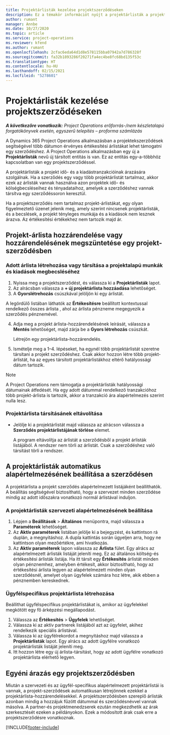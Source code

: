```yaml
---
title: Projektárlisták kezelése projektszerződéseken
description: Ez a témakör információt nyújt a projektárlisták a projektszerződéseken való kezeléséről.
author: rumant
manager: Annbe
ms.date: 10/27/2020
ms.topic: article
ms.service: project-operations
ms.reviewer: kfend
ms.author: rumant
ms.openlocfilehash: 2cfac6eda64d1d8e578115bba07942a7d786328f
ms.sourcegitcommit: fa32b1893286f20271fa4ec4be8fc68bd135f53c
ms.translationtype: HT
ms.contentlocale: hu-HU
ms.lasthandoff: 02/15/2021
ms.locfileid: "5278601"
---
```

# <a name="manage-project-price-lists-on-project-contracts"></a>Projektárlisták kezelése projektszerződéseken

_**A következőre vonatkozik:** Project Operations erőforrás-/nem készletalapú forgatókönyvek esetén, egyszerű telepítés – proforma számlázás_

A Dynamics 365 Project Operations alkalmazásban a projektekszerződések segítségével több dátumon érvényes értékesítési árlistákat lehet támogatni egy szerződéshez. A Project Operations alkalmazásban egy új a **Projektárlisták** nevű új társított entitás is van. Ez az entitás egy-a-többhöz kapcsolatban van egy projektszerződéssel.

A projektárlisták a projekt idő- és a kiadástranzakcióinak árazására szolgálnak. Ha a szerződés egy vagy több projektárlistát tartalmaz, akkor ezek az árlisták vannak használva azon projektek idő- és kölségbecsléseihez és tényadataihoz, amelyek a szerződéshez vannak társítva egy szerződéssoron keresztül.

Ha a projektszerződés nem tartalmaz projekt-árlistákat, egy olyan figyelmeztető üzenet jelenik meg, amely szerint nincsenek projektárlisták, és a becslések, a projekt tényleges munkája és a kiadások nem lesznek árazva. Az értékesítési értékekhez nem tartozik majd ár.

## <a name="associate-or-unassociate-a-project-price-list-on-a-project-contract"></a>Projekt-árlista hozzárendelése vagy hozzárendelésének megszüntetése egy projekt-szerződésben

### <a name="create-or-associate-a-specific-price-list-for-estimating-project-based-work-and-expenses"></a>Adott árlista létrehozása vagy társítása a projektalapú munkák és kiadások megbecsléséhez

1. Nyissa meg a projektszerződést, és válassza ki a **Projektárlisták** lapot.
2. Az alrácsban válassza a **+ új projektárlista hozzáadása** lehetőséget.
3. A **Gyorslétrehozás** csúszkával jelöljön ki egy árlistát. 

  A legördülő listában láthatók az **Értékesítésre** beállított kontextussal rendelkező összes árlista , ahol az árlista pénzneme megegyezik a szerződés pénznemével.
  
4. Adja meg a projekt árlista-hozzárendelésének leírását, válassza a **Mentés** lehetőséget, majd zárja be a **Gyors létrehozás** csúszkát.

   Létrejön egy projektárlista-hozzárendelés.
   
5. Ismételje meg a 1–4. lépéseket, ha egynél több projektárlistát szeretne társítani a projekt szerződéshez. Csak akkor hozzon létre több projekt-árlistát, ha az egyes társított projektárlistákhoz eltérő hatályossági dátum tartozik.

> [!NOTE]
> A Project Operations nem támogatja a projektárlisták hatályossági dátumainak átfedését. Ha egy adott dátummal rendelkező tranzakcióhoz több projekt-árlista is tartozik, akkor a tranzakció ára alapértelmezés szerint nulla lesz.

### <a name="remove-a-project-price-list-association"></a>Projektárlista társításánek eltávolítása

- Jelölje ki a projektárlistát majd válassza az alrácson válassza a **Szerződés projektárlistájának törlése** elemet. 

  A program eltávolítja az árlistát a szerződésből a projekt árlisták listájából. A rendszer nem törli az árlistát. Csak a szerződéshez való társítást törli a rendszer.

## <a name="set-up-automatic-defaulting-of-project-price-lists-on-a-contract"></a>A projektárlisták automatikus alapértelmezésének beállítása a szerződésen

A projektárlista a projekt szerződés alapértelmezett listájáként beállíthatók. A beállítás segítségével biztosítható, hogy a szervezet minden szerződése mindig az adott időszakra vonatkozó normál árlistával induljon.

### <a name="set-up-the-organizational-default-for-project-price-lists"></a>A projektárlisták szervezeti alapértelmezésének beállítása

1. Lépjen a **Beállítások** > **Általános** menüpontra, majd válassza a **Paraméterek** lehetőséget.
2. Az **Aktív paraméterek** listában jelölje ki a bejegyzést, és kattintson rá duplán, a megnyitáshoz. A dupla kattintás során ügyeljen arra, hogy ne kattintson olyan mezőértékre, ami hivatkozás. 
3. Az **Aktív paraméterek** lapon válassza az **Árlista** fület. Egy alrács az alapértelmezett árlisták listáját jeleníti meg. Ez az általános költség-és értékesítési árlisták listája. Ha itt társít egy **Értékesítés** árlistát minden olyan pénznemhez, amelyben értékesít, akkor biztosítható, hogy az értékesítési árlista legyen az alapértelmezett minden olyan szerződésnél, amelyet olyan ügyfelek számára hoz létre, akik ebben a pénznemben kereskednek.

### <a name="set-up-a-customer-specific-project-price-list"></a>Ügyfélspecifikus projektárlista létrehozása

Beállíthat ügyfélspecifikus projektárlistákat is, amikor az ügyfelekkel megkötött egy fő árképzési megállapodást.

1. Válassza az **Értékesítés** > **Ügyfelek** lehetőséget.
2. Válassza ki az aktív partnerek listájából azt az ügyfelet, akihez rendelkezik speciális árlistával.
3. Válassza ki az ügyfélrekordot a megnyitáshoz majd válassza a **Projektárlisták** lapot. Egy alrács az adott ügyfélre vonatkozó projektárlisták listáját jeleníti meg. 
4. Itt hozzon létre egy új árlista-társítást, hogy az adott ügyfélre vonatkozó projektárlista elérhető legyen.

## <a name="custom-pricing-on-a-project-contract"></a>Egyéni árazás egy projektszerződésben

Miután a szervezeti és az ügyfél-specifikus alapértelmezett projektárlistái is vannak, a projekt-szerződések automatikusan létrejönnek ezekkel a projektárlista-hozzárendelésekkel. A projektszerződésben szereplő árlisták azonban mindig a hozzájuk fűzött dátummal és szerződésnévvel vannak másolva. A partner-és projektmenedzserek ezután megkezdhetik az árak szerkesztését ezeken a példányokon. Ezek a módosított árak csak erre a projektszerződésre vonatkoznak.


[!INCLUDE[footer-include](../includes/footer-banner.md)]